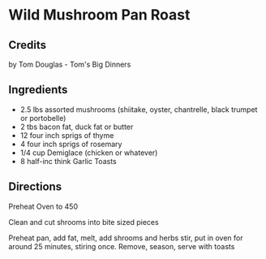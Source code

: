 # Wild Mushroom Pan Roast 

## Credits

by Tom Douglas - Tom's Big Dinners

## Ingredients

- 2.5 lbs assorted mushrooms (shiitake, oyster, chantrelle, black trumpet or portobelle)
- 2 tbs bacon fat, duck fat or butter
- 12 four inch sprigs of thyme
- 4 four inch sprigs of rosemary
- 1/4 cup Demiglace (chicken or whatever)
- 8 half-inc think Garlic Toasts

## Directions

Preheat Oven to 450  
  
 Clean and cut shrooms into bite sized pieces  
  
 Preheat pan, add fat, melt, add shrooms and herbs stir, put in oven for around 25 minutes, stiring once. Remove, season, serve with toasts

